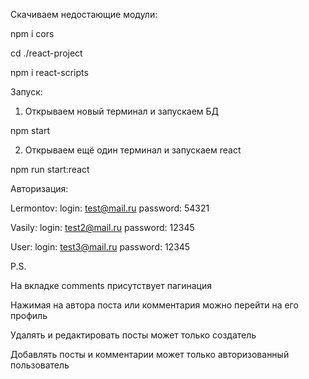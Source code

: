 Скачиваем недостающие модули:

npm i cors

cd ./react-project

npm i react-scripts


Запуск:

1) Открываем новый терминал и запускаем БД

npm start

2) Открываем ещё один терминал и запускаем react

npm run start:react


Авторизация:

Lermontov:
    login: test@mail.ru
    password: 54321

Vasily:
    login: test2@mail.ru
    password: 12345

User:
    login: test3@mail.ru
    password: 12345


P.S.

На вкладке comments присутствует пагинация

Нажимая на автора поста или комментария можно перейти на его профиль

Удалять и редактировать посты может только создатель

Добавлять посты и комментарии может только авторизованный пользователь





